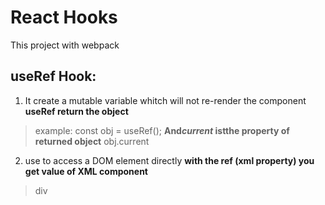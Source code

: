 # React Hooks
This project with webpack

## useRef Hook:
1. It create a mutable variable whitch will not re-render the component 
**useRef return the object**
> example:
> const obj = useRef();
**And*current* istthe property of returned object**
> obj.current

2. use to access a DOM element directly
**with the ref (xml property) you get value of XML component**
> <div ref={obj}>div</div>
